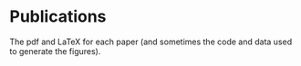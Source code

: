 Publications
============

The pdf and LaTeX for each paper (and sometimes the code and data used to generate the figures).

